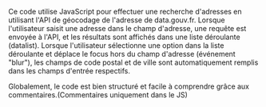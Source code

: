 Ce code utilise JavaScript pour effectuer une recherche d'adresses en utilisant l'API de géocodage de l'adresse de data.gouv.fr. Lorsque l'utilisateur saisit une adresse dans le champ d'adresse, une requête est envoyée à l'API, et les résultats sont affichés dans une liste déroulante (datalist). 
Lorsque l'utilisateur sélectionne une option dans la liste déroulante et déplace le focus hors du champ d'adresse (événement "blur"), les champs de code postal et de ville sont automatiquement remplis dans les champs d'entrée respectifs.

Globalement, le code est bien structuré et facile à comprendre grâce aux commentaires.(Commentaires uniquement dans le JS)
